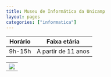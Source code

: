```yaml
---
title: Museu de Informática da Unicamp
layout: pages
categories: ["informatica"]
---
```


| Horário | Faixa etária |
|---------|--------------|
| 9h-15h | A partir de 11 anos |

<table><tr><td>
<a href="https://docs.google.com/document/d/e/2PACX-1vRxMEyWuO4DQnDW43l-hKRb2F7CFmbrgeixobIBIGfqF9Ubho6jXBaZMxKrCEFv1Quz31lZEglKb9mk/pub#id.y9e4e7d81zbw"><img style="cursor:pointer" src="{{ site.baseurl }}/img/more.svg"></a>
</td></tr></table>